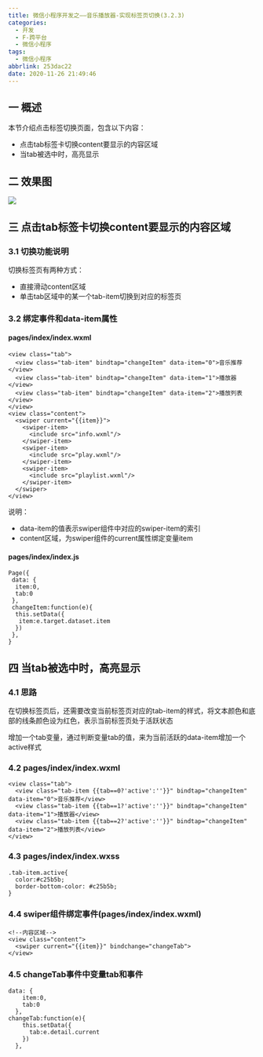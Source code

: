 ```yaml
---
title: 微信小程序开发之——音乐播放器-实现标签页切换(3.2.3)
categories:
  - 开发
  - F-跨平台
  - 微信小程序
tags:
  - 微信小程序
abbrlink: 253dac22
date: 2020-11-26 21:49:46
---
```

## 一 概述

本节介绍点击标签切换页面，包含以下内容：

* 点击tab标签卡切换content要显示的内容区域
* 当tab被选中时，高亮显示

<!--more-->

## 二 效果图

![][1]
## 三 点击tab标签卡切换content要显示的内容区域

### 3.1 切换功能说明

切换标签页有两种方式：

* 直接滑动content区域
* 单击tab区域中的某一个tab-item切换到对应的标签页

### 3.2 绑定事件和data-item属性

#### pages/index/index.wxml

```
<view class="tab">
  <view class="tab-item" bindtap="changeItem" data-item="0">音乐推荐</view>
  <view class="tab-item" bindtap="changeItem" data-item="1">播放器</view>
  <view class="tab-item" bindtap="changeItem" data-item="2">播放列表</view>
</view>
<view class="content">
  <swiper current="{{item}}">
    <swiper-item>
      <include src="info.wxml"/>
    </swiper-item>
    <swiper-item>
      <include src="play.wxml"/>
    </swiper-item>
    <swiper-item>
      <include src="playlist.wxml"/>
    </swiper-item>
  </swiper>
</view>
```

说明：

* data-item的值表示swiper组件中对应的swiper-item的索引
* content区域，为swiper组件的current属性绑定变量item

#### pages/index/index.js

```
Page({
 data: {
  item:0,
  tab:0
 },
 changeItem:function(e){
  this.setData({
   item:e.target.dataset.item
  })
 },
}
```

## 四 当tab被选中时，高亮显示

### 4.1 思路

在切换标签页后，还需要改变当前标签页对应的tab-item的样式，将文本颜色和底部的线条颜色设为红色，表示当前标签页处于活跃状态

增加一个tab变量，通过判断变量tab的值，来为当前活跃的data-item增加一个active样式

### 4.2 pages/index/index.wxml

```
<view class="tab">
  <view class="tab-item {{tab==0?'active':''}}" bindtap="changeItem" data-item="0">音乐推荐</view>
  <view class="tab-item {{tab==1?'active':''}}" bindtap="changeItem" data-item="1">播放器</view>
  <view class="tab-item {{tab==2?'active':''}}" bindtap="changeItem" data-item="2">播放列表</view>
</view>
```

### 4.3 pages/index/index.wxss

```
.tab-item.active{
  color:#c25b5b;
  border-bottom-color: #c25b5b;
}
```

### 4.4 swiper组件绑定事件(pages/index/index.wxml)

```
<!--内容区域-->
<view class="content">
  <swiper current="{{item}}" bindchange="changeTab">
</view>  
```

### 4.5 changeTab事件中变量tab和事件

```
data: {
    item:0,
    tab:0
  },
changeTab:function(e){
    this.setData({
      tab:e.detail.current
    })
  },
```



[1]:https://cdn.staticaly.com/gh/PGzxc/CDN/master/blog-wechat/wechat-music-tab-change-active.gif